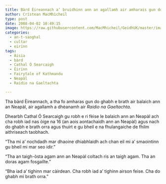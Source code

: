 ```yaml
---
title: Bàrd Èireannach a’ bruidhinn ann an agallamh air amharais gun do ghabh e brath air balaich ann an Neapàl
author: Crìstean MacMhìcheil
type: post
date: 2008-04-02 10:49:15
image: https://raw.githubusercontent.com/MacMhicheil/GeidhUK/master/images/2008-04-02-bard-eireannach-a-bruidhinn-ann-an-agallamh-air-amharais-gun-do-ghabh-e-brath-air-balaich-ann-an-neapal.jpg
categories:
  - an-t-saoghal
  - cultar
  - eirinn
tags:
  - Àisia
  - bàrd
  - Cathal Ó Searcaigh
  - Èirinn
  - Fairytale of Kathmandu
  - Neapàl
  - Raidio na Gaeltachta

---
```

Tha bàrd Èireannach, a tha fo amharas gun do ghabh e brath air balaich ann an Neapàl, air agallamh a dhèanamh air _Raidio na Gaeltachta_.

<!--more-->

Dhearbh Cathal Ó Searcaigh gu robh e ri fèise le balaich ann an Neapàl ach cha robh iad nas òige na 16 (an aois aontachaidh ann an Neapàl) agus nach do ghabh e brath orra agus thuirt e gu bheil e na fhulangaiche de fhilm aithriseach taobhach.

&#8220;Tha mi a&#8217; nochdadh mar dhaoine dhiabhlaidh ach chan eil mi a&#8217; smaointinn gu bheil mi mar seo idir.&#8221;

&#8220;Tha an taigh-òsta agam ann an Neapàl coltach ris an taigh agam. Tha an doras agam fosgailte.&#8221;

&#8220;Bha iad a&#8217; tighinn mar càirdean. Cha robh iad a&#8217; tighinn airson feise. Cha do ghabh mi brath orra.&#8221;
